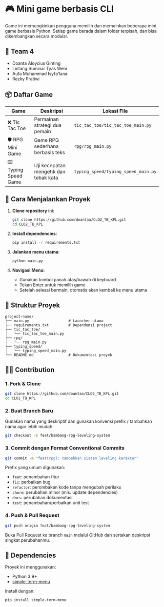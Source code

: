 # 🎮 Mini game berbasis CLI

Game ini memungkinkan pengguna memilih dan memainkan beberapa mini game berbasis Python. Setiap game berada dalam folder terpisah, dan bisa dikembangkan secara modular.


## 📜 Team 4

- Doanta Aloycius Ginting
- Lintang Suminar Tyas Weni
- Aufa Muhammad Isyfa'lana
- Rezky Pratiwi



## 📦 Daftar Game

| Game                 | Deskripsi                             | Lokasi File                    |
|----------------------|---------------------------------------|--------------------------------|
| ❌ Tic Tac Toe       | Permainan strategi dua pemain         | `tic_tac_toe/tic_tac_toe_main.py` |
| 🛡️ RPG Mini Game     | Game RPG sederhana berbasis teks      | `rpg/rpg_main.py`              |
| ⌨️ Typing Speed Game | Uji kecepatan mengetik dan tebak kata | `typing_speed/typing_speed_main.py` |

## 🚀 Cara Menjalankan Proyek

1. **Clone repository** ini:
   ```bash
   git clone https://github.com/doantaa/CLO2_TB_KPL.git
   cd CLO2_TB_KPL
   ```

2. **Install dependencies**:
   ```bash
   pip install -r requirements.txt
   ```

3. **Jalankan menu utama:**
   ```bash
   python main.py
   ```

4. **Navigasi Menu:**
   - Gunakan tombol panah atas/bawah di keyboard
   - Tekan Enter untuk memilih game
   - Setelah selesai bermain, otomatis akan kembali ke menu utama

## 📁 Struktur Proyek

```
project-name/
├── main.py                  # Launcher utama
├── requirements.txt         # Dependensi project
├── tic_tac_toe/
│   └── tic_tac_toe_main.py
├── rpg/
│   └── rpg_main.py
├── typing_speed/
│   └── typing_speed_main.py
└── README.md                # Dokumentasi proyek
```

## 🧑‍💻 Contribution


### 1. Fork & Clone
```bash
git clone https://github.com/doantaa/CLO2_TB_KPL.git
cd CLO2_TB_KPL
```

### 2. Buat Branch Baru
Gunakan nama yang deskriptif dan gunakan konvensi prefix / tambahkan nama agar lebih mudah:
```bash
git checkout -b feat/bambang-rpg-leveling-system
```

### 3. Commit dengan Format Conventional Commits
```bash
git commit -m "feat(rpg): tambahkan sistem leveling karakter"
```

Prefix yang umum digunakan:
- `feat`: penambahan fitur
- `fix`: perbaikan bug
- `refactor`: perombakan kode tanpa mengubah perilaku
- `chore`: perubahan minor (mis. update dependencies)
- `docs`: perubahan dokumentasi
- `test`: penambahan/perbaikan unit test

### 4. Push & Pull Request
```bash
git push origin feat/bambang-rpg-leveling-system
```
Buka Pull Request ke branch `main` melalui GitHub dan sertakan deskripsi singkat perubahanmu.

## 🔧 Dependencies

Proyek ini menggunakan:
- Python 3.9+
- [simple-term-menu](https://pypi.org/project/simple-term-menu/)

Install dengan:
```bash
pip install simple-term-menu
```
